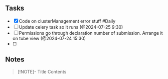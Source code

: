 ## Tasks
- [x] Code on clusterManagement error stuff #Daily
- [ ] Update celery task so it runs (@2024-07-25 9:30)
- [ ] Permissions go through declaration number of submission. Arrange it on tube view (@2024-07-24 15:30)
- [ ] 

## Notes

> [!NOTE]- Title
> Contents
